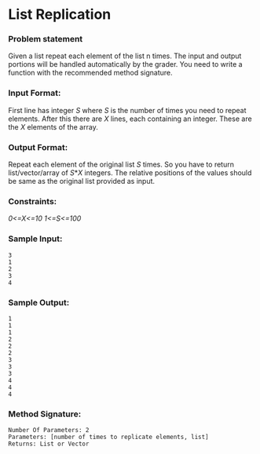 # List Replication

### Problem statement
Given a list repeat each element of the list n times. The input and output portions will be handled automatically by the grader. You need to write a function with the recommended method signature.


### Input Format:

First line has integer *S* where *S* is the number of times you need to repeat elements. After this there are *X* lines, each containing an integer. These are the *X* elements of the array.

### Output Format:

Repeat each element of the original list *S* times. So you have to return list/vector/array of *S***X* integers. The relative positions of the values should be same as the original list provided as input.

### Constraints:

*0<=X<=10*
*1<=S<=100*

### Sample Input:

    3
    1
    2
    3
    4

### Sample Output:

    1
    1
    1
    2
    2
    2
    3
    3
    3
    4
    4
    4

### Method Signature:

    Number Of Parameters: 2
    Parameters: [number of times to replicate elements, list]
    Returns: List or Vector
